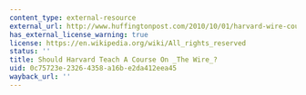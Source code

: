 ```yaml
---
content_type: external-resource
external_url: http://www.huffingtonpost.com/2010/10/01/harvard-wire-course_n_746896.html
has_external_license_warning: true
license: https://en.wikipedia.org/wiki/All_rights_reserved
status: ''
title: Should Harvard Teach A Course On _The Wire_?
uid: 0c75723e-2326-4358-a16b-e2da412eea45
wayback_url: ''
---
```

